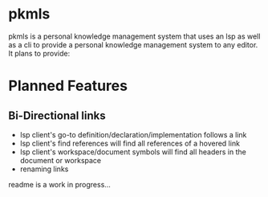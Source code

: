 # pkmls

pkmls is a personal knowledge management system that uses an lsp as well as a cli to provide a personal knowledge management system to any editor. It plans to provide:

# Planned Features

## Bi-Directional links
- lsp client's go-to definition/declaration/implementation follows a link
- lsp client's find references will find all references of a hovered link
- lsp client's workspace/document symbols will find all headers in the document or workspace
- renaming links

readme is a work in progress...
